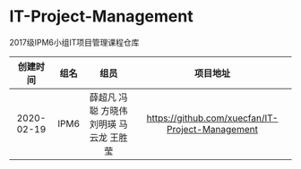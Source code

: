 # IT-Project-Management
2017级IPM6小组IT项目管理课程仓库

| 创建时间 | 组名 | 组员 | 项目地址 |
|:---:|:---:|:---:|:---:|
|2020-02-19|IPM6|薛超凡 冯聪 方晓伟 刘明瑛 马云龙 王胜莹|https://github.com/xuecfan/IT-Project-Management|

